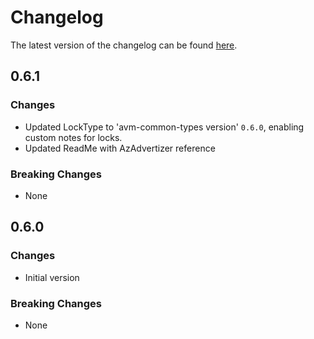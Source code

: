# Changelog

The latest version of the changelog can be found [here](https://github.com/Azure/bicep-registry-modules/blob/main/avm/ptn/network/private-link-private-dns-zones/CHANGELOG.md).

## 0.6.1

### Changes

- Updated LockType to 'avm-common-types version' `0.6.0`, enabling custom notes for locks.
- Updated ReadMe with AzAdvertizer reference

### Breaking Changes

- None

## 0.6.0

### Changes

- Initial version

### Breaking Changes

- None
